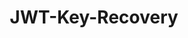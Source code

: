 ---
title: "JWT-Key-Recovery"
description: "A specialized tool that recovers public keys used to sign JSON Web Tokens (JWTs) for security assessment and vulnerability testing."
platforms: ["windows", "macos", "linux", "multiplatform"]
categories: ["Web", "Crypto", "PrivEsc"]
tags: ["jwt", "web-security", "token-analysis", "cryptography", "authentication-bypass", "key-recovery"]
github: "https://github.com/FlorianPicca/JWT-Key-Recovery"
documentation: "https://github.com/FlorianPicca/JWT-Key-Recovery/blob/master/README.md"
---